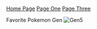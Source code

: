 [Home Page](https://github.com/EricGutierrezAVG/Markdown/blob/main/README.md)
[Page One](https://github.com/EricGutierrezAVG/Markdown/blob/main/Page%201.md) 
[Page Three](https://github.com/EricGutierrezAVG/Markdown/blob/main/Page%203.md)

Favorite Pokemon Gen
![Gen5](https://64.media.tumblr.com/da1b95de6e5b2dd3b4b65ef2274c325e/tumblr_inline_peie2fJZF61qd0gcp_1280.png)
